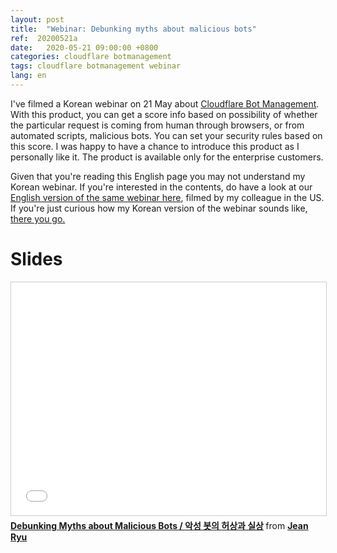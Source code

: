 ```yaml
---
layout: post
title:  "Webinar: Debunking myths about malicious bots"
ref:  20200521a
date:   2020-05-21 09:00:00 +0800
categories: cloudflare botmanagement
tags: cloudflare botmanagement webinar
lang: en
---
```


I've filmed a Korean webinar on 21 May about [Cloudflare Bot Management](https://www.cloudflare.com/products/bot-management/). With this product, you can get a score info based on possibility of whether the particular request is coming from human through browsers, or from automated scripts, malicious bots. You can set your security rules based on this score. I was happy to have a chance to introduce this product as I personally like it. The product is available only for the enterprise customers.

Given that you're reading this English page you may not understand my Korean webinar. 
If you're interested in the contents, do have a look at our [English version of the same webinar here](https://www.cloudflare.com/webinars/debunking-myths-about-malicious-bots/), filmed by my colleague in the US.
If you're just curious how my Korean version of the webinar sounds like, [there you go.](https://www.cloudflare.com/webinars/debunking-myths-about-malicious-bots-kr/)

# Slides

<iframe src="//www.slideshare.net/slideshow/embed_code/key/ef0ljkO0CaXVKZ" width="595" height="373" frameborder="0" marginwidth="0" marginheight="0" scrolling="no" style="border:1px solid #CCC; border-width:1px; margin-bottom:5px; max-width: 100%;" allowfullscreen> </iframe> <div style="margin-bottom:5px"> <strong> <a href="//www.slideshare.net/JiyoungRyu6/debunking-myths-about-malicious-bots" title="Debunking Myths about Malicious Bots / 악성 봇의 허상과 실상" target="_blank">Debunking Myths about Malicious Bots / 악성 봇의 허상과 실상</a> </strong> from <strong><a href="https://www.slideshare.net/JiyoungRyu6" target="_blank">Jean Ryu</a></strong> </div>